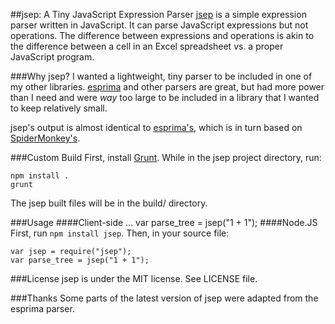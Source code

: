 ##jsep: A Tiny JavaScript Expression Parser
[jsep](http://jsep.from.so/) is a simple expression parser written in JavaScript. It can parse JavaScript expressions but not operations. The difference between expressions and operations is akin to the difference between a cell in an Excel spreadsheet vs. a proper JavaScript program.

###Why jsep?
I wanted a lightweight, tiny parser to be included in one of my other libraries. [esprima](http://esprima.org/) and other parsers are great, but had more power than I need and were *way* too large to be included in a library that I wanted to keep relatively small.

jsep's output is almost identical to [esprima's](http://esprima.org/doc/index.html#ast), which is in turn based on [SpiderMonkey's](https://developer.mozilla.org/en-US/docs/SpiderMonkey/Parser_API).

###Custom Build
First, install [Grunt](http://gruntjs.com/). While in the jsep project directory, run:

    npm install .
    grunt

The jsep built files will be in the build/ directory.

###Usage
####Client-side
    <script src="/PATH/TO/jsep.min.js" type="text/javascript"></script>
    ...
    var parse_tree = jsep("1 + 1");
####Node.JS
First, run `npm install jsep`. Then, in your source file:

    var jsep = require("jsep");
    var parse_tree = jsep("1 + 1");

###License
jsep is under the MIT license. See LICENSE file.

###Thanks
Some parts of the latest version of jsep were adapted from the esprima parser.
